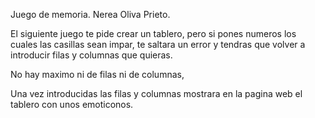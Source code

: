 Juego de memoria.
Nerea Oliva Prieto.

El siguiente juego te pide crear un tablero, pero si pones numeros los cuales las casillas sean impar, te saltara un error y tendras que volver a introducir filas y columnas que quieras.

No hay maximo ni de filas ni de columnas,

Una vez introducidas las filas y columnas mostrara en la pagina web el tablero con unos emoticonos.